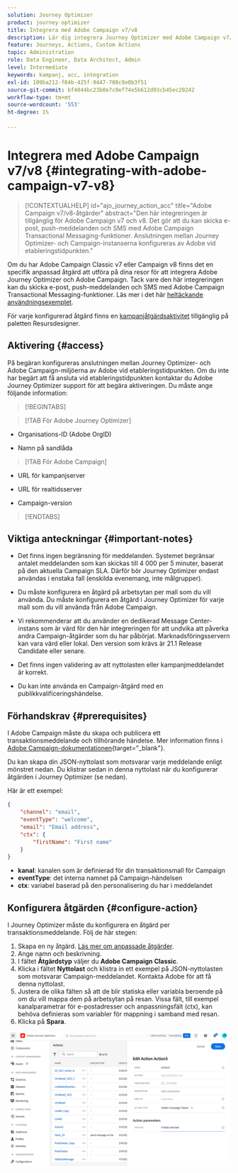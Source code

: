 ```yaml
---
solution: Journey Optimizer
product: journey optimizer
title: Integrera med Adobe Campaign v7/v8
description: Lär dig integrera Journey Optimizer med Adobe Campaign v7/v8
feature: Journeys, Actions, Custom Actions
topic: Administration
role: Data Engineer, Data Architect, Admin
level: Intermediate
keywords: kampanj, acc, integration
exl-id: 109ba212-f04b-425f-9447-708c8e0b3f51
source-git-commit: bf4044bc23b0e7c0ef74e5b612d93cb45ec20242
workflow-type: tm+mt
source-wordcount: '553'
ht-degree: 1%

---
```


# Integrera med Adobe Campaign v7/v8 {#integrating-with-adobe-campaign-v7-v8}

>[!CONTEXTUALHELP]
>id="ajo_journey_action_acc"
>title="Adobe Campaign v7/v8-åtgärder"
>abstract="Den här integreringen är tillgänglig för Adobe Campaign v7 och v8. Det gör att du kan skicka e-post, push-meddelanden och SMS med Adobe Campaign Transactional Messaging-funktioner. Anslutningen mellan Journey Optimizer- och Campaign-instanserna konfigureras av Adobe vid etableringstidpunkten."

Om du har Adobe Campaign Classic v7 eller Campaign v8 finns det en specifik anpassad åtgärd att utföra på dina resor för att integrera Adobe Journey Optimizer och Adobe Campaign. Tack vare den här integreringen kan du skicka e-post, push-meddelanden och SMS med Adobe Campaign Transactional Messaging-funktioner. Läs mer i det här [heltäckande användningsexemplet](../building-journeys/ajo-ac.md).

För varje konfigurerad åtgärd finns en [kampanjåtgärdsaktivitet](../building-journeys/using-adobe-campaign-v7-v8.md) tillgänglig på paletten Resursdesigner.

## Aktivering {#access}

På begäran konfigureras anslutningen mellan Journey Optimizer- och Adobe Campaign-miljöerna av Adobe vid etableringstidpunkten. Om du inte har begärt att få ansluta vid etableringstidpunkten kontaktar du Adobe Journey Optimizer support för att begära aktiveringen. Du måste ange följande information:

>[!BEGINTABS]

>[!TAB För Adobe Journey Optimizer]

* Organisations-ID (Adobe OrgID)

* Namn på sandlåda

>[!TAB För Adobe Campaign]

* URL för kampanjserver

* URL för realtidsserver

* Campaign-version

>[!ENDTABS]


## Viktiga anteckningar {#important-notes}

* Det finns ingen begränsning för meddelanden. Systemet begränsar antalet meddelanden som kan skickas till 4 000 per 5 minuter, baserat på den aktuella Campaign SLA. Därför bör Journey Optimizer endast användas i enstaka fall (enskilda evenemang, inte målgrupper).

* Du måste konfigurera en åtgärd på arbetsytan per mall som du vill använda. Du måste konfigurera en åtgärd i Journey Optimizer för varje mall som du vill använda från Adobe Campaign.

* Vi rekommenderar att du använder en dedikerad Message Center-instans som är värd för den här integreringen för att undvika att påverka andra Campaign-åtgärder som du har påbörjat. Marknadsföringsservern kan vara värd eller lokal. Den version som krävs är 21.1 Release Candidate eller senare.

* Det finns ingen validering av att nyttolasten eller kampanjmeddelandet är korrekt.

* Du kan inte använda en Campaign-åtgärd med en publikkvalificeringshändelse.

## Förhandskrav {#prerequisites}

I Adobe Campaign måste du skapa och publicera ett transaktionsmeddelande och tillhörande händelse. Mer information finns i [Adobe Campaign-dokumentationen](https://experienceleague.adobe.com/sv/docs/campaign/campaign-v8/send/real-time/transactional){target="_blank"}.

Du kan skapa din JSON-nyttolast som motsvarar varje meddelande enligt mönstret nedan. Du klistrar sedan in denna nyttolast när du konfigurerar åtgärden i Journey Optimizer (se nedan).

Här är ett exempel:

```JSON
{
    "channel": "email",
    "eventType": "welcome",
    "email": "Email address",
    "ctx": {
        "firstName": "First name"
    }
}
```

* **kanal**: kanalen som är definierad för din transaktionsmall för Campaign
* **eventType**: det interna namnet på Campaign-händelsen
* **ctx**: variabel baserad på den personalisering du har i meddelandet

## Konfigurera åtgärden {#configure-action}

I Journey Optimizer måste du konfigurera en åtgärd per transaktionsmeddelande. Följ de här stegen:

1. Skapa en ny åtgärd. [Läs mer om anpassade åtgärder](../action/action.md).
1. Ange namn och beskrivning.
1. I fältet **Åtgärdstyp** väljer du **Adobe Campaign Classic**.
1. Klicka i fältet **Nyttolast** och klistra in ett exempel på JSON-nyttolasten som motsvarar Campaign-meddelandet. Kontakta Adobe för att få denna nyttolast.
1. Justera de olika fälten så att de blir statiska eller variabla beroende på om du vill mappa dem på arbetsytan på resan. Vissa fält, till exempel kanalparametrar för e-postadresser och anpassningsfält (ctx), kan behöva definieras som variabler för mappning i samband med resan.
1. Klicka på **Spara**.

![](assets/accintegration1.png)